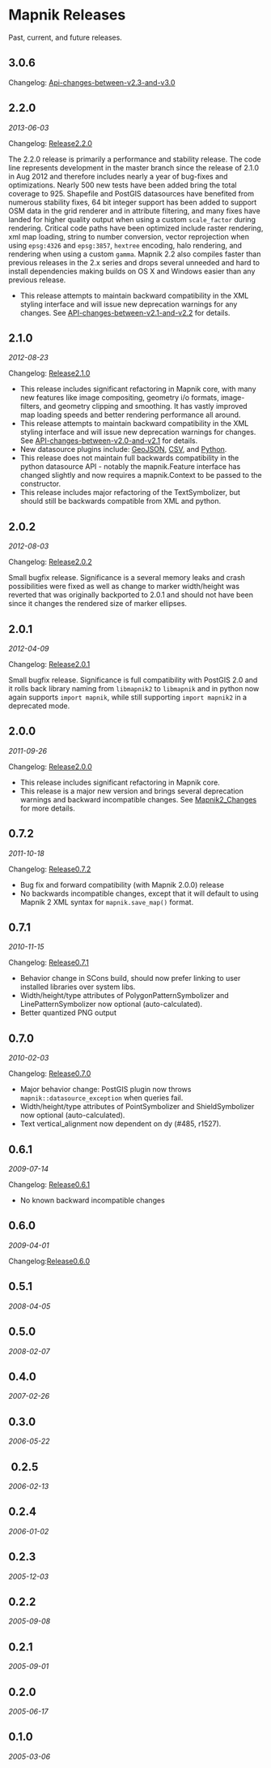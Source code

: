 # Mapnik Releases

Past, current, and future releases.

## 3.0.6

Changelog: [Api-changes-between-v2.3-and-v3.0](Api-changes-between-v2.3-and-v3.0)

## 2.2.0

_2013-06-03_

Changelog: [Release2.2.0](Release2.2.0)

The 2.2.0 release is primarily a performance and stability release. The code line represents development in the master branch since the release of 2.1.0 in Aug 2012 and therefore includes nearly a year of bug-fixes and optimizations. Nearly 500 new tests have been added bring the total coverage to 925. Shapefile and PostGIS datasources have benefited from numerous stability fixes, 64 bit integer support has been added to support OSM data in the grid renderer and in attribute filtering, and many fixes have landed for higher quality output when using a custom `scale_factor` during rendering. Critical code paths have been optimized include raster rendering, xml map loading, string to number conversion, vector reprojection when using `epsg:4326` and `epsg:3857`, `hextree` encoding, halo rendering, and rendering when using a custom `gamma`. Mapnik 2.2 also compiles faster than previous releases in the 2.x series and drops several unneeded and hard to install dependencies making builds on OS X and Windows easier than any previous release.

* This release attempts to maintain backward compatibility in the XML styling interface and will issue new deprecation warnings for any changes. See [API-changes-between-v2.1-and-v2.2](API-changes-between-v2.1-and-v2.2) for details.

## 2.1.0

_2012-08-23_

Changelog: [Release2.1.0](Release2.1.0)

* This release includes significant refactoring in Mapnik core, with many new features like image compositing, geometry i/o formats, image-filters, and geometry clipping and smoothing. It has vastly improved map loading speeds and better rendering performance all around.
* This release attempts to maintain backward compatibility in the XML styling interface and will issue new deprecation warnings for changes. See [API-changes-between-v2.0-and-v2.1](API-changes-between-v2.0-and-v2.1) for details.
* New datasource plugins include: [GeoJSON](https://github.com/mapnik/mapnik/wiki/GeoJSON-Plugin), [CSV](https://github.com/mapnik/mapnik/wiki/CSV-Plugin), and [Python](https://github.com/mapnik/mapnik/wiki/Python-Plugin).
* This release does not maintain full backwards compatibility in the python datasource API - notably the mapnik.Feature interface has changed slightly and now requires a mapnik.Context to be passed to the constructor.
* This release includes major refactoring of the TextSymbolizer, but should still be backwards compatible from XML and python.

## 2.0.2

_2012-08-03_

Changelog: [Release2.0.2](Release2.0.2)

Small bugfix release. Significance is a several memory leaks and crash possibilities were fixed as well as change to marker width/height was reverted that was originally backported to 2.0.1 and should not have been since it changes the rendered size of marker ellipses.

## 2.0.1

_2012-04-09_

Changelog: [Release2.0.1](Release2.0.1)

Small bugfix release. Significance is full compatibility with PostGIS 2.0 and it rolls back library naming from `libmapnik2` to `libmapnik` and in python now again supports `import mapnik`, while still supporting `import mapnik2` in a deprecated mode.

## 2.0.0

_2011-09-26_

Changelog: [Release2.0.0](Release2.0.0)

* This release includes significant refactoring in Mapnik core.
* This release is a major new version and brings several deprecation warnings and backward incompatible changes. See [Mapnik2_Changes](Mapnik2_Changes) for more details.

## 0.7.2

_2011-10-18_

Changelog: [Release0.7.2](Release0.7.2)

* Bug fix and forward compatibility (with Mapnik 2.0.0) release
* No backwards incompatible changes, except that it will default to using Mapnik 2 XML syntax for `mapnik.save_map()` format.

## 0.7.1

_2010-11-15_

Changelog: [Release0.7.1](Release0.7.1)

* Behavior change in SCons build, should now prefer linking to user installed libraries over system libs.
* Width/height/type attributes of PolygonPatternSymbolizer and LinePatternSymbolizer now optional (auto-calculated).
* Better quantized PNG output

## 0.7.0

_2010-02-03_

Changelog: [Release0.7.0](Release0.7.0)

* Major behavior change: PostGIS plugin now throws `mapnik::datasource_exception` when queries fail.
* Width/height/type attributes of PointSymbolizer and ShieldSymbolizer now optional (auto-calculated).
* Text vertical_alignment now dependent on dy (#485, r1527).

## 0.6.1

_2009-07-14_

Changelog: [Release0.6.1](Release0.6.1)

* No known backward incompatible changes

## 0.6.0

_2009-04-01_

Changelog:[Release0.6.0](Release0.6.0)

## 0.5.1

_2008-04-05_

## 0.5.0

_2008-02-07_

## 0.4.0

_2007-02-26_

## 0.3.0

_2006-05-22_

##  0.2.5

_2006-02-13_

## 0.2.4

_2006-01-02_

## 0.2.3

_2005-12-03_

## 0.2.2

_2005-09-08_

## 0.2.1

_2005-09-01_

## 0.2.0

_2005-06-17_

## 0.1.0

_2005-03-06_
